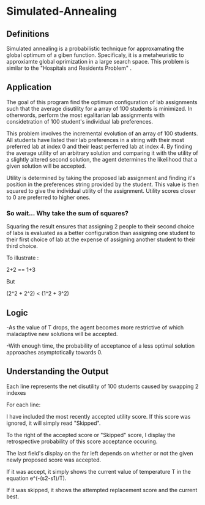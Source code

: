 # Simulated-Annealing

## Definitions
Simulated annealing is a probabilistic technique for approxamating the global optimum of a giben function. Specificaly, it is a metaheuristic to approxiamte global oprimization in a large search space. 
This problem is similar to the "Hospitals and Residents Problem" .

## Application
The goal of this program find the optimum configuration of lab assignments such that the average disutility for a array of 100 students is minimized. In otherwords, perform the most egalitarian lab assignments with considetration of 100 student's individual lab  preferences.

This problem involves the incremental evolution of an array of 100 students. All students have listed their lab preferences in a string with their most preferred lab at index 0 and their least perferred lab at index 4. By finding the average utility of an arbitrary solution and comparing it with the utility of a slightly altered second solution, the agent determines the likelihood that a given solution will be accepted.

Utility is determined by taking the proposed lab assignment and finding it's position in the preferences string provided by the student. This value is then squared to give the individual utility of the assignment. Utility scores closer to 0 are preferred to higher ones. 
### So wait... Why take the sum of squares?
Squaring the result ensures that assigning 2 people to their second choice of labs is evaluated as a better configuration than assigning one student to their first choice of lab at the expense of assigning another student to their third choice.

To illustrate :

2+2 == 1+3 

But 

(2^2 + 2^2) < (1^2 + 3^2) 



## Logic
	
-As the value of T drops, the agent becomes more restrictive of which maladaptive new solutions will be accepted.

-With enough time, the probability of acceptance of a less optimal solution approaches asymptotically towards 0.

## Understanding the Output

Each line represents the net disutility of 100 students caused by swapping 2 indexes

For each line: 

I have included the most recently accepted utility score. If this score was ignored, it will simply read "Skipped".

To the right of the accepted score or "Skipped" score, I display the retrospective probability of this score acceptance occuring.

The last field's display on the far left depends on whether or not the given newly proposed score was accepted.

If it was accept, it simply shows the current value of temperature T in the equation e^(-(s2-s1)/T).

If it was skipped, it shows the attempted replacement score and the current best.
